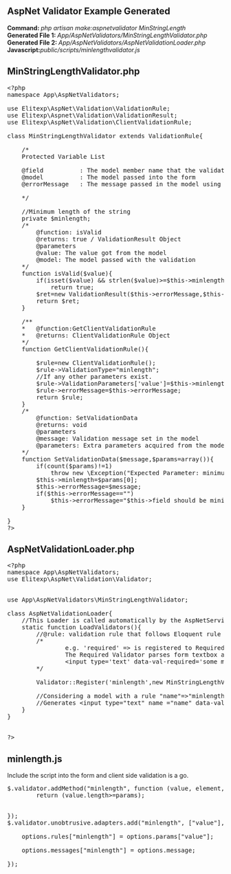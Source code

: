 ## AspNet Validator Example Generated

<b>Command: </b><i>php artisan make:aspnetvalidator MinStringLength</i><br/>
<b>Generated File 1: </b><i>App/AspNetValidators/MinStringLengthValidator.php</i><br/>
<b>Generated File 2: </b><i>App/AspNetValidators/AspNetValidationLoader.php</i><br/>
<b>Javascript:</b><i>public/scripts/minlengthvalidator.js</i><br/>

## MinStringLengthValidator.php

<pre>
&lt;?php
namespace App\AspNetValidators;

use Elitexp\AspNet\Validation\ValidationRule;
use Elitexp\Aspnet\Validation\ValidationResult;
use Elitexp\AspNet\Validation\ClientValidationRule;

class MinStringLengthValidator extends ValidationRule{		
	
	/*
	Protected Variable List

	@field 			: The model member name that the validator is working against
	@model 			: The model passed into the form
	@errorMessage 	: The message passed in the model using messages array

	*/

	//Minimum length of the string
	private $minlength;
	/*
		@function: isValid
		@returns: true / ValidationResult Object
		@parameters
		@value: The value got from the model
		@model: The model passed with the validation
	*/
	function isValid($value){		
		if(isset($value) && strlen($value)>=$this->minlength)
			return true;
		$ret=new ValidationResult($this->errorMessage,$this->field);
		return $ret;
	}

	/**
	*	@function:GetClientValidationRule
	*	@returns: ClientValidationRule Object
	*/
	function GetClientValidationRule(){

		$rule=new ClientValidationRule();
		$rule->ValidationType="minlength";
		//If any other parameters exist.
		$rule->ValidationParameters['value']=$this->minlength;
		$rule->errorMessage=$this->errorMessage;
		return $rule;
	}
	/*
		@function: SetValidationData
		@returns: void
		@parameters
		@message: Validation message set in the model
		@parameters: Extra parameters acquired from the model
	*/
	function SetValidationData($message,$params=array()){
		if(count($params)!=1)		
			throw new \Exception("Expected Parameter: minimum length of the string.");
		$this->minlength=$params[0];
		$this->errorMessage=$message;	
		if($this->errorMessage=="")		
			$this->errorMessage="$this->field should be minimum $this->minlength characters long.";
	}
	
}
?&gt;
</pre>

## AspNetValidationLoader.php

<pre>
&lt;?php
namespace App\AspNetValidators;
use Elitexp\AspNet\Validation\Validator;


use App\AspNetValidators\MinStringLengthValidator;

class AspNetValidationLoader{
	//This Loader is called automatically by the AspNetServiceProvider when it is registered.
	static function LoadValidators(){	
		//@rule: validation rule that follows Eloquent rule
		/*
				e.g. 'required' => is registered to RequiredValidator()	
				The Required Validator parses form textbox as:
				&lt;input type='text' data-val-required='some message' data-val='true'/&gt;
		*/			
		
		Validator::Register('minlength',new MinStringLengthValidator());

		//Considering a model with a rule "name"=>"minlength:7" 
		//Generates &lt;input type="text" name ="name" data-val-minlength="Some message" data-val-min-length-value="7" data-val="true"/&gt;
	}
}


?&gt;
</pre>

## minlength.js
Include the script into the form and client side validation is a go.

<pre>
$.validator.addMethod("minlength", function (value, element, params) {
    	return (value.length>=params);  	
    
 
});
$.validator.unobtrusive.adapters.add("minlength", ["value"], function (options) {    
    
    options.rules["minlength"] = options.params["value"];
    
    options.messages["minlength"] = options.message;
    
});


</pre>
